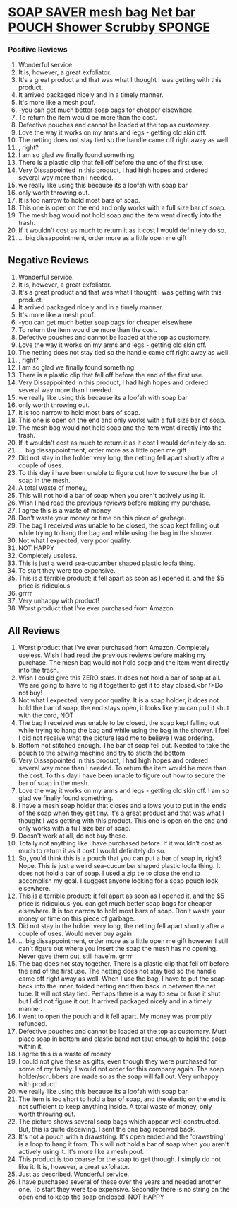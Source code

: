 # [SOAP SAVER mesh bag Net bar POUCH Shower Scrubby SPONGE](https://products.checkmycream.com/products/SOAP-SAVER-mesh-bag-Net-bar-POUCH-Shower-Scrubby-SPONGE.html)

### Positive Reviews

<ol>
      <li>Wonderful service.</li>
      <li>It is, however, a great exfoliator.</li>
      <li>It&#x27;s a great product and that was what I thought I was getting with this product.  </li>
      <li>It arrived packaged nicely and in a timely manner.</li>
      <li>It&#x27;s more like a mesh pouf.</li>
      <li>-you can get much better soap bags for cheaper elsewhere.</li>
      <li>To return the item would be more than the cost.  </li>
      <li>Defective pouches and cannot be loaded at the top as customary.</li>
      <li>Love the way it works on my arms and legs - getting old skin off.</li>
      <li>The netting does not stay tied so the handle came off right away as well.</li>
      <li>, right?</li>
      <li>I am so glad we finally found something.</li>
      <li>There is a plastic clip that fell off before the end of the first use.</li>
      <li>Very Dissappointed in this product, I had high hopes and ordered several way more than I needed.</li>
      <li>we really like using this because its a loofah with soap bar</li>
      <li>only worth throwing out.</li>
      <li>It is too narrow to hold most bars of soap.</li>
      <li>This one is open on the end and only works with a full size bar of soap.</li>
      <li>The mesh bag would not hold soap and the item went directly into the trash.</li>
      <li>If it wouldn&#x27;t cost as much to return it as it cost I would definitely do so.</li>
      <li>... big dissappointment, order more as a little open me gift</li>
</ol>


<h2>Negative Reviews</h2>
<ol>
<li> Wonderful service.</li>
<li> It is, however, a great exfoliator.</li>
<li> It&#x27;s a great product and that was what I thought I was getting with this product.  </li>
<li> It arrived packaged nicely and in a timely manner.</li>
<li> It&#x27;s more like a mesh pouf.</li>
<li> -you can get much better soap bags for cheaper elsewhere.</li>
<li> To return the item would be more than the cost.  </li>
<li> Defective pouches and cannot be loaded at the top as customary.</li>
<li> Love the way it works on my arms and legs - getting old skin off.</li>
<li> The netting does not stay tied so the handle came off right away as well.</li>
<li> , right?</li>
<li> I am so glad we finally found something.</li>
<li> There is a plastic clip that fell off before the end of the first use.</li>
<li> Very Dissappointed in this product, I had high hopes and ordered several way more than I needed.</li>
<li> we really like using this because its a loofah with soap bar</li>
<li> only worth throwing out.</li>
<li> It is too narrow to hold most bars of soap.</li>
<li> This one is open on the end and only works with a full size bar of soap.</li>
<li> The mesh bag would not hold soap and the item went directly into the trash.</li>
<li> If it wouldn&#x27;t cost as much to return it as it cost I would definitely do so.</li>
<li> ... big dissappointment, order more as a little open me gift</li>
<li> Did not stay in the holder very long, the netting fell apart shortly after a couple of uses.  </li>
<li> To this day i have been unable to figure out how to secure the bar of soap in the mesh.</li>
<li> A total waste of money,</li>
<li> This will not hold a bar of soap when you aren&#x27;t actively using it.</li>
<li> Wish I had read the previous reviews before making my purchase.</li>
<li> I agree this is a waste of money</li>
<li> Don&#x27;t waste your money or time on this piece of garbage.</li>
<li> The bag I received was unable to be closed, the soap kept falling out while trying to hang the bag and while using the bag in the shower.</li>
<li> Not what I expected, very poor quality.</li>
<li> NOT HAPPY</li>
<li> Completely useless.</li>
<li> This is just a weird sea-cucumber shaped plastic loofa thing.</li>
<li> To start they were too expensive.  </li>
<li> This is a terrible product; it fell apart as soon as I opened it, and the $5 price is ridiculous</li>
<li> grrrr</li>
<li> Very unhappy with product!</li>
<li> Worst product that I&#x27;ve ever purchased from Amazon.</li>
</ol>

<h2>All Reviews</h2>

<ol>
    <li> Worst product that I&#x27;ve ever purchased from Amazon. Completely useless. Wish I had read the previous reviews before making my purchase. The mesh bag would not hold soap and the item went directly into the trash.</li>
    <li> Wish I could give this ZERO stars.  It does not hold a bar of soap at all.  We are going to have to rig it together to get it to stay closed.&lt;br /&gt;Do not buy!</li>
    <li> Not what I expected, very poor quality. It is a soap holder, it does not hold the bar of soap, the end stays open, it looks like you can pull it shut with the cord, NOT</li>
    <li> The bag I received was unable to be closed, the soap kept falling out while trying to hang the bag and while using the bag in the shower. I feel I did not receive what the picture lead me to believe I was ordering.</li>
    <li> Bottom not stitched enough.  The bar of soap fell out.  Needed to take the pouch to the sewing machine and try to sticth the bottom</li>
    <li> Very Dissappointed in this product, I had high hopes and ordered several way more than I needed. To return the item would be more than the cost.  To this day i have been unable to figure out how to secure the bar of soap in the mesh.</li>
    <li> Love the way it works on my arms and legs - getting old skin off. I am so glad we finally found something.</li>
    <li> I have a mesh soap holder that closes and allows you to put in the ends of the soap when they get tiny.  It&#x27;s a great product and that was what I thought I was getting with this product.  This one is open on the end and only works with a full size bar of soap.</li>
    <li> Doesn&#x27;t work at all, do not buy these.</li>
    <li> Totally not anything like I have purchased before.  If it wouldn&#x27;t cost as much to return it as it cost I would definitely do so.</li>
    <li> So, you&#x27;d think this is a pouch that you can put a bar of soap in, right? Nope. This is just a weird sea-cucumber shaped plastic loofa thing. It does not hold a bar of soap. I used a zip tie to close the end to accomplish my goal. I suggest anyone looking for a soap pouch look elsewhere.</li>
    <li> This is a terrible product; it fell apart as soon as I opened it, and the $5 price is ridiculous-you can get much better soap bags for cheaper elsewhere. It is too narrow to hold most bars of soap. Don&#x27;t waste your money or time on this piece of garbage.</li>
    <li> Did not stay in the holder very long, the netting fell apart shortly after a couple of uses.  Would never buy again</li>
    <li> ... big dissappointment, order more as a little open me gift however I still can&#x27;t figure out where you insert the soap the mesh has no opening. Never gave them out, still have&#x27;m. grrrr</li>
    <li> The bag does not stay together. There is a plastic clip that fell off before the end of the first use. The netting does not stay tied so the handle came off right away as well. When I use the bag, I have to put the soap back into the inner, folded netting and then back in between the net tube. It will not stay tied. Perhaps there is a way to sew or fuse it shut but I did not figure it out. It arrived packaged nicely and in a timely manner.</li>
    <li> I went to open the pouch and it fell apart.  My money was promptly refunded.</li>
    <li> Defective pouches and cannot be loaded at the top as customary. Must place soap in bottom and elastic band not taut enough to hold the soap within it.</li>
    <li> I agree this is a waste of money</li>
    <li> I could not give these as gifts, even though they were purchased for some of my family. I would not order for this company again. The soap holder/scrubbers are made so as the soap will fall out. Very unhappy with product!</li>
    <li> we really like using this because its a loofah with soap bar</li>
    <li> The item is too short to hold a bar of soap, and the elastic on the end is not sufficient to keep anything inside.  A total waste of money, only worth throwing out.</li>
    <li> The picture shows several soap bags which appear well constructed.  But, this is quite deceiving.  I sent the one bag received back.</li>
    <li> It&#x27;s not a pouch with a drawstring. It&#x27;s open ended and the &#x27;drawstring&#x27; is a loop to hang it from. This will not hold a bar of soap when you aren&#x27;t actively using it. It&#x27;s more like a mesh pouf.</li>
    <li> This product is too coarse for the soap to get through. I simply do not like it. It is, however, a great exfoliator.</li>
    <li> Just as described. Wonderful service.</li>
    <li> I have purchased several of these over the years and needed another one.  To start they were too expensive.  Secondly there is no string on the open end to keep the soap enclosed.  NOT HAPPY</li>
</ol>




